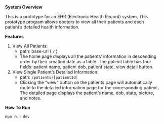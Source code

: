 **System Overview**

This is a prototype for an EHR (Electronic Health Record) system. This prototype program allows doctors to view all their patients and each patient’s detailed health information.

**Features**

1. View All Patients:
   - path: base-url ( `/` )
   - The home page displays all the patients’ information in descending order by their creation date as a table. The patient table has four fields: patient name, patient dob, patient state, view detail button.
2. View Single Patient’s Detailed Information:
   - path: `/patients/[patientId]`
   - Clicking the “view” button on the patients page will automatically route to the detailed information page for the corresponding patient. The detailed page displays the patient’s name, dob, state, picture, and notes.

**How To Run**

```
npm run dev
```
